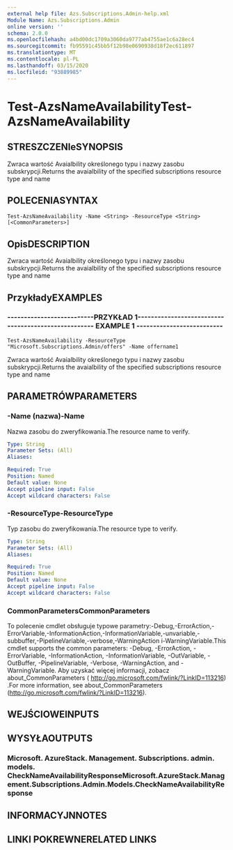 ```yaml
---
external help file: Azs.Subscriptions.Admin-help.xml
Module Name: Azs.Subscriptions.Admin
online version: ''
schema: 2.0.0
ms.openlocfilehash: a4bd00dc1709a3060da9777ab4755ae1c6a28ec4
ms.sourcegitcommit: fb95591c45bb5f12b98e0690938d18f2ec611897
ms.translationtype: MT
ms.contentlocale: pl-PL
ms.lasthandoff: 03/15/2020
ms.locfileid: "93889985"
---
```

# <span data-ttu-id="9e2ba-101">Test-AzsNameAvailability</span><span class="sxs-lookup"><span data-stu-id="9e2ba-101">Test-AzsNameAvailability</span></span>

## <span data-ttu-id="9e2ba-102">STRESZCZENIe</span><span class="sxs-lookup"><span data-stu-id="9e2ba-102">SYNOPSIS</span></span>
<span data-ttu-id="9e2ba-103">Zwraca wartość Avaialbility określonego typu i nazwy zasobu subskrypcji.</span><span class="sxs-lookup"><span data-stu-id="9e2ba-103">Returns the avaialbility of the specified subscriptions resource type and name</span></span>

## <span data-ttu-id="9e2ba-104">POLECENIA</span><span class="sxs-lookup"><span data-stu-id="9e2ba-104">SYNTAX</span></span>

```
Test-AzsNameAvailability -Name <String> -ResourceType <String> [<CommonParameters>]
```

## <span data-ttu-id="9e2ba-105">Opis</span><span class="sxs-lookup"><span data-stu-id="9e2ba-105">DESCRIPTION</span></span>
<span data-ttu-id="9e2ba-106">Zwraca wartość Avaialbility określonego typu i nazwy zasobu subskrypcji.</span><span class="sxs-lookup"><span data-stu-id="9e2ba-106">Returns the avaialbility of the specified subscriptions resource type and name</span></span>

## <span data-ttu-id="9e2ba-107">Przykłady</span><span class="sxs-lookup"><span data-stu-id="9e2ba-107">EXAMPLES</span></span>

### <span data-ttu-id="9e2ba-108">--------------------------PRZYKŁAD 1--------------------------</span><span class="sxs-lookup"><span data-stu-id="9e2ba-108">-------------------------- EXAMPLE 1 --------------------------</span></span>
```
Test-AzsNameAvailability -ResourceType "Microsoft.Subscriptions.Admin/offers" -Name offername1
```

<span data-ttu-id="9e2ba-109">Zwraca wartość Avaialbility określonego typu i nazwy zasobu subskrypcji.</span><span class="sxs-lookup"><span data-stu-id="9e2ba-109">Returns the avaialbility of the specified subscriptions resource type and name</span></span>

## <span data-ttu-id="9e2ba-110">PARAMETRÓW</span><span class="sxs-lookup"><span data-stu-id="9e2ba-110">PARAMETERS</span></span>

### <span data-ttu-id="9e2ba-111">-Name (nazwa)</span><span class="sxs-lookup"><span data-stu-id="9e2ba-111">-Name</span></span>
<span data-ttu-id="9e2ba-112">Nazwa zasobu do zweryfikowania.</span><span class="sxs-lookup"><span data-stu-id="9e2ba-112">The resource name to verify.</span></span>

```yaml
Type: String
Parameter Sets: (All)
Aliases: 

Required: True
Position: Named
Default value: None
Accept pipeline input: False
Accept wildcard characters: False
```

### <span data-ttu-id="9e2ba-113">-ResourceType</span><span class="sxs-lookup"><span data-stu-id="9e2ba-113">-ResourceType</span></span>
<span data-ttu-id="9e2ba-114">Typ zasobu do zweryfikowania.</span><span class="sxs-lookup"><span data-stu-id="9e2ba-114">The resource type to verify.</span></span>

```yaml
Type: String
Parameter Sets: (All)
Aliases: 

Required: True
Position: Named
Default value: None
Accept pipeline input: False
Accept wildcard characters: False
```

### <span data-ttu-id="9e2ba-115">CommonParameters</span><span class="sxs-lookup"><span data-stu-id="9e2ba-115">CommonParameters</span></span>
<span data-ttu-id="9e2ba-116">To polecenie cmdlet obsługuje typowe parametry:-Debug,-ErrorAction,-ErrorVariable,-InformationAction,-InformationVariable,-unvariable,-subbuffer,-PipelineVariable,-verbose,-WarningAction i-WarningVariable.</span><span class="sxs-lookup"><span data-stu-id="9e2ba-116">This cmdlet supports the common parameters: -Debug, -ErrorAction, -ErrorVariable, -InformationAction, -InformationVariable, -OutVariable, -OutBuffer, -PipelineVariable, -Verbose, -WarningAction, and -WarningVariable.</span></span> <span data-ttu-id="9e2ba-117">Aby uzyskać więcej informacji, zobacz about_CommonParameters ( http://go.microsoft.com/fwlink/?LinkID=113216) .</span><span class="sxs-lookup"><span data-stu-id="9e2ba-117">For more information, see about_CommonParameters (http://go.microsoft.com/fwlink/?LinkID=113216).</span></span>

## <span data-ttu-id="9e2ba-118">WEJŚCIOWE</span><span class="sxs-lookup"><span data-stu-id="9e2ba-118">INPUTS</span></span>

## <span data-ttu-id="9e2ba-119">WYSYŁA</span><span class="sxs-lookup"><span data-stu-id="9e2ba-119">OUTPUTS</span></span>

### <span data-ttu-id="9e2ba-120">Microsoft. AzureStack. Management. Subscriptions. admin. models. CheckNameAvailabilityResponse</span><span class="sxs-lookup"><span data-stu-id="9e2ba-120">Microsoft.AzureStack.Management.Subscriptions.Admin.Models.CheckNameAvailabilityResponse</span></span>

## <span data-ttu-id="9e2ba-121">INFORMACYJN</span><span class="sxs-lookup"><span data-stu-id="9e2ba-121">NOTES</span></span>

## <span data-ttu-id="9e2ba-122">LINKI POKREWNE</span><span class="sxs-lookup"><span data-stu-id="9e2ba-122">RELATED LINKS</span></span>


